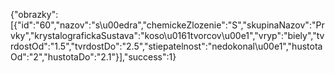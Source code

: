 {"obrazky":[{"id":"60","nazov":"s\u00edra","chemickeZlozenie":"S","skupinaNazov":"Prvky","krystalografickaSustava":"koso\u0161tvorcov\u00e1","vryp":"biely","tvrdostOd":"1.5","tvrdostDo":"2.5","stiepatelnost":"nedokonal\u00e1","hustotaOd":"2","hustotaDo":"2.1"}],"success":1}